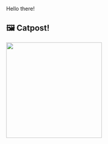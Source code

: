Hello there!



## 🖼️ Catpost!

<sub>
    <img src="https://cdn2.thecatapi.com/images/bme.jpg" height="256">
</sub>

